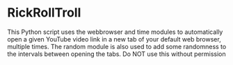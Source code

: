 # RickRollTroll

This Python script uses the webbrowser and time modules to automatically open a given YouTube video link in a new tab of your default web browser, multiple times. The random module is also used to add some randomness to the intervals between opening the tabs. Do NOT use this without permission
